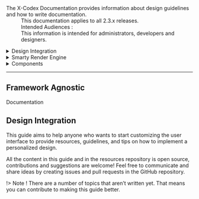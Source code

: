 <dl>
  <dt>The X-Codex Documentation provides information about design guidelines and how to write documentation.</dt>
  <dd><span class="iconify" data-icon="mdi:cube-scan" data-width="18px" data-height="18px"></span> This documentation applies to all 2.3.x releases.</dd>
  <dd><span class="iconify" data-icon="mdi:account-multiple" data-width="18px" data-height="18px"></span> Intended Audiences :</dd>
  <dd>This information is intended for administrators, developers and designers.</dd>
</dl>

<details>
<summary style="cursor: pointer;">Design Integration</summary>

- Framework Agnostic
- Theme and Templates
- Frontend Theme Design
- Admin Theme Panel and Dashboard

</details>

<details>
<summary style="cursor: pointer;">Smarty Render Engine</summary>

- Smarty Template Engine
- Module Render
- Theme & Templates
- Customization
- Personalization

</details>

<details>
<summary style="cursor: pointer;">Components</summary>

- Single File Component
- Preload - add-on, extension, plugin
- Folder Structure
- Modules Templates

</details>

-----

## Framework Agnostic

Documentation

## Design Integration

This guide aims to help anyone who wants to start customizing the user interface to provide resources, guidelines, and tips on how to implement a personalized design.

All the content in this guide and in the resources repository is open source, contributions and suggestions are welcome! Feel free to communicate and share ideas by creating issues and pull requests in the GitHub repository.

!> Note ! There are a number of topics that aren’t written yet. That means you can contribute to making this guide better.
